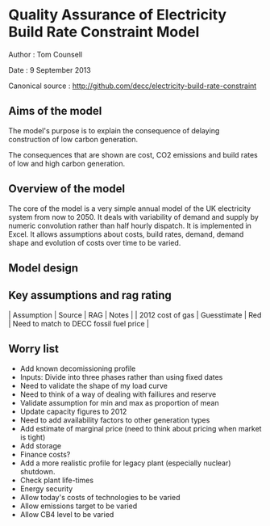 # Quality Assurance of Electricity Build Rate Constraint Model

Author
  : Tom Counsell

Date
  : 9 September 2013

Canonical source
  : http://github.com/decc/electricity-build-rate-constraint

## Aims of the model

The model's purpose is to explain the consequence of delaying construction of low carbon generation.

The consequences that are shown are cost, CO2 emissions and build rates of low and high carbon generation.

## Overview of the model 

The core of the model is a very simple annual model of the UK electricity system from now to 2050. It deals with variability of demand and supply by numeric convolution rather than half hourly dispatch. It is implemented in Excel. It allows assumptions about costs, build rates, demand, demand shape and evolution of costs over time to be varied.

## Model design

## Key assumptions and rag rating

| Assumption        | Source                      | RAG | Notes                                   |
| 2012 cost of gas  | Guesstimate                 | Red | Need to match to DECC fossil fuel price |

## Worry list

* Add known decomissioning profile
* Inputs: Divide into three phases rather than using fixed dates
* Need to validate the shape of my load curve
* Need to think of a way of dealing with failiures and reserve
* Validate assumption for min and max as proportion of mean
* Update capacity figures to 2012
* Need to add availability factors to other generation types
* Add estimate of marginal price (need to think about pricing when market is tight)
* Add storage
* Finance costs?
* Add a more realistic profile for legacy plant (especially nuclear) shutdown.
* Check plant life-times
* Energy security
* Allow today's costs of technologies to be varied
* Allow emissions target to be varied
* Allow CB4 level to be varied
